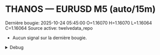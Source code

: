 # THANOS — EURUSD M5 (auto/15m)
Dernière bougie: 2025-10-24 05:45:00  O=1.16070  H=1.16070  L=1.16064  C=1.16064
Source active: twelvedata_repo

- Aucun signal sur la dernière bougie.

<details><summary>Debug</summary>

- TD_API_KEY manquant.

</details>